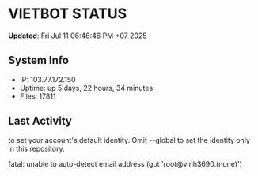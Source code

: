 # VIETBOT STATUS
**Updated**: Fri Jul 11 06:46:46 PM +07 2025

## System Info
- IP: 103.77.172.150
- Uptime: up 5 days, 22 hours, 34 minutes
- Files: 17811

## Last Activity

to set your account's default identity.
Omit --global to set the identity only in this repository.

fatal: unable to auto-detect email address (got 'root@vinh3690.(none)')
